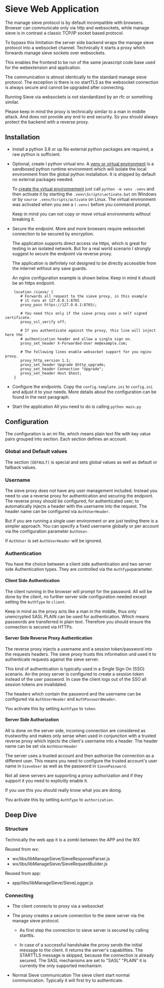 # Sieve Web Application

The manage sieve protocol is by default incompatible with browsers. Browser can
communicate only via http and websockets, while manage sieve is in contrast a
classic TCP/IP socket based protocol.

To bypass this limitation the server side backend wraps the manage sieve protocol
into a websocket channel. Technically it starts a proxy which forwards manage
sieve sockets over websockets.

This enables the frontend to be run of the same javascript code base used for
the webextension and application.

The communication is almost identically to the standard manage sieve protocol.
The exception is there is no startTLS as the websocket connection is always
secure and cannot be upgraded after connecting.

Running Sieve via websockets is not standardized by an rfc or something similar.

Please keep in mind the proxy is technically similar to a man in middle attack.
And does not provide any end to end security. So you should always protect the
backend with a reverse proxy.

## Installation

* Install a python 3.8 or up
  No external python packages are required, a raw python is sufficient.

* Optional, create I python virtual env.
  A [venv or virtual environment](https://docs.python.org/3/tutorial/venv.html)
  is a sandboxed python runtime environment which will isolate the local environment
  from the global  python installation. It is shipped by default no external
  packages needed.

  To [create the virtual environnement](https://docs.python.org/3/library/venv.html)
  just call ```python -m venv .venv```  and then activate it by starting the
  ```.venv\Scripts\activate.bat``` on Windows or by ```source .venv/Scripts/activate```
  on Linux. The virtual environment was activated when you see a ```(.venv)```
  before you command prompt.

  Keep in mind you can not copy or move virtual environments without breaking it.

* Secure the endpoint.
  More and more browsers require websocket connection to be secured by encryption.

  The application supports direct access via https, which is great for testing in
  an isolated network. But for a real world scenario I strongly suggest to secure
  the endpoint via reverse proxy.

  The application is definitely not designed to be directly accessible from
  the internet without any save guards.

  An nginx configuration example is shown below. Keep in mind it should be an
  https endpoint.

````nginx
    location /sieve/ {
       # Forwards all request to the sieve proxy, in this example
       # it runs at 127.0.0.1:8765
       proxy_pass https://127.0.0.1:8765/;

       # You need this only if the sieve proxy uses a self signed certificate.
       proxy_ssl_verify off;

       # If you authenticate against the proxy, this line will inject here the
       # authentication header and allow a single sign on.
       proxy_set_header X-Forwarded-User me@example.com;

       # The following lines enable websocket support for you nginx proxy.
       proxy_http_version 1.1;
       proxy_set_header Upgrade $http_upgrade;
       proxy_set_header Connection "Upgrade";
       proxy_set_header Host $host;
    }
````

* Configure the endpoints.
  Copy the ```config.template.ini``` to ```config.ini``` and adjust it to your needs.
  More details about the configuration can be found in the next paragraph.

* Start the application
  All you need to do is calling ```python main.py```

## Configuration

The configuration is an ini file, which means plain text file with key value pairs
grouped into section. Each section defines an account.

### Global and Default values

The section ```[DEFAULT]``` is special and sets  global values as well as default
or fallback values.

### Username

The sieve proxy does not have any user management included. Instead you need to
use a reverse proxy for authentication and securing the endpoint. The reverse
proxy should be configured, for authenticated user, to automatically injects a
header with the username into the request. The header name can be configured via
```AuthUserHeader```.

But if you are running a single user environment or are just testing there is a
simpler approach. You can specify a fixed username globally or per account via
the configuration parameter ```AuthUser```.

If ```AuthUser``` is set ```AuthUserHeader``` will be ignored.

### Authentication

You have the choice between a client side authentication and two server side
Authentication types. They are controlled via the ```AuthType```parameter.

#### Client Side Authentication

The client running in the browser will prompt for the password. All will be done
by the client, no further server side configuration needed except setting the
```AuthType``` to ```client```.

Keep in mind as the proxy acts like a man in the middle, thus only unencrypted
SASL PLAIN can be used for authentication. Which means passwords are transferred
in plain text. Therefore you should ensure the connection is secured via HTTPs.

#### Server Side Reverse Proxy Authentication

The reverse proxy injects a username and a session token/password into the
requests headers. The sieve proxy trusts this information und used it to
authenticate requests against the sieve server.

This kind of authentication is typically used in a Single Sign On (SSO) scenario.
An the proxy server is configured to create a session token instead of the user
password. In case the client logs out of the SSO all session tokens are invalidated.

The headers which contain the password and the username can be configured via
```AuthUserHeader``` and ```AuthPasswordHeader```.

You activate this by setting ```AuthType``` to ```token```.

#### Server Side Authorization

All is done on the server side, incoming connection are considered as trustworthy
and makes only sense when used in conjunction with a trusted reverse proxy which
injects the client's username into a header. The header name can be set via
```AuthUserHeader```

The server uses a trusted account and then authorize the connection as a
different user. This means you need to configure the trusted account's user
name in ```SieveUser``` as well as the password in ```SievePassword```.

Not all sieve servers are supporting a proxy authorization and if they support
it you need to explicitly enable it.

If you use this you should really know what you are doing.

You activate this by setting ```AuthType``` to ```authorization```.

## Deep Dive

### Structure
Technically the web app it is a zombi between the APP and the WX

Reused from wx:
* wx/libs/libManageSieve/SieveResponseParser.js
* wx/libs/libManageSieve/SieveRequestBuilder.js

Reused from app:
* app/libs/libManageSieve/SieveLogger.js

### Connecting

* The client connects to proxy via a websocket

* The proxy creates a secure connection to the sieve server via the manage sieve protocol.
  * As first step the connection to sieve server is secured by calling starttls.

  * In case of a successful handshake the proxy sends the initial message to
    the client. It returns the server's capabilities. The STARTTLS message is
    skipped, because the connection is already secured. The SASL mechanisms are
    set to "SASL" "PLAIN" it is currently the only supported mechanism.

* Normal Sieve communication
  The sieve client start normal communication.
  Typically it will first try to authenticate.
